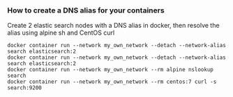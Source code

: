 ### How to create a DNS alias for your containers  
Create 2 elastic search nodes with a DNS alias in docker, then resolve the alias using alpine sh and CentOS curl  
```
docker container run --network my_own_network --detach --network-alias search elasticsearch:2
docker container run --network my_own_network --detach --network-alias search elasticsearch:2
docker container run --network my_own_network --rm alpine nslookup search
docker container run --network my_own_network --rm centos:7 curl -s search:9200
```